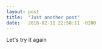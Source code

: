 ```yaml
---
layout: post
title:  "Just another post"
date:   2018-02-11 22:58:11 -0200
---
```


Let's try it again